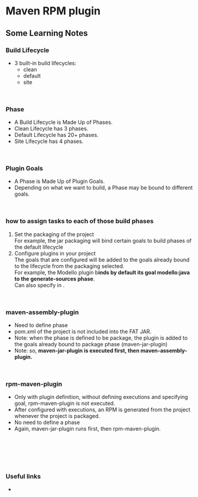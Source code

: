 # Maven RPM plugin 

## Some Learning Notes ##

### Build Lifecycle ###
* 3 built-in build lifecycles:
  * clean
  * default
  * site

&nbsp;

### Phase ###
* A Build Lifecycle is Made Up of Phases. 
* Clean Lifecycle has 3 phases. 
* Default Lifecycle has 20+ phases.
* Site Lifecycle has 4 phases. 

&nbsp;

### Plugin Goals ###
* A Phase is Made Up of Plugin Goals.
* Depending on what we want to build, a Phase may be bound to different goals. 

&nbsp;

### how to assign tasks to each of those build phases ###
1. Set the packaging of the project  
  For example, the jar packaging will bind certain goals to build phases of the default lifecycle
2. Configure plugins in your project  
  The goals that are configured will be added to the goals already bound to the lifecycle from the packaging selected.  
  For example, the Modello plugin b**inds by default its goal modello:java to the generate-sources phase**.   
  Can also specify in <phase>. 
  
&nbsp;

### maven-assembly-plugin ###
* Need to define phase
* pom.xml of the project is not included into the FAT JAR.
* Note: when the phase is defined to be package, the plugin is added to the goals already bound to package phase (maven-jar-plugin)
* Note: so, **maven-jar-plugin is executed first, then maven-assembly-plugin.** 

&nbsp;

### rpm-maven-plugin ###
* Only with plugin definition, without defining executions and specifying goal, rpm-maven-plugin is not executed. 
* After configured with executions, an RPM is generated from the project whenever the project is packaged. 
* No need to define a phase
* Again, maven-jar-plugin runs first, then rpm-maven-plugin. 

&nbsp;

&nbsp;
----
### Useful links ###
* []()
